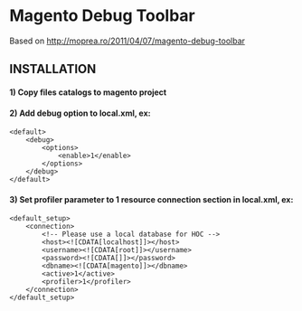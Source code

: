 # Magento Debug Toolbar 
Based on http://moprea.ro/2011/04/07/magento-debug-toolbar

## INSTALLATION

#### 1) Copy files catalogs to magento project

#### 2) Add debug option to local.xml, ex:

	<default>
        <debug>
            <options>
                <enable>1</enable>
            </options>
        </debug>
    </default>

#### 3) Set profiler parameter to 1 resource connection section in local.xml, ex:

	<default_setup>
		<connection>
			<!-- Please use a local database for HOC -->
			<host><![CDATA[localhost]]></host>
			<username><![CDATA[root]]></username>
			<password><![CDATA[]]></password>
			<dbname><![CDATA[magento]]></dbname>
			<active>1</active>
			<profiler>1</profiler>
		</connection>
	</default_setup>
